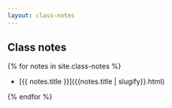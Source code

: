 ```yaml
---
layout: class-notes
---
```


## Class notes

{% for notes in site.class-notes %}

- [{{ notes.title }}]({{notes.title | slugify}}.html)

{% endfor %}
